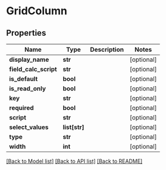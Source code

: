 # GridColumn

## Properties
Name | Type | Description | Notes
------------ | ------------- | ------------- | -------------
**display_name** | **str** |  | [optional] 
**field_calc_script** | **str** |  | [optional] 
**is_default** | **bool** |  | [optional] 
**is_read_only** | **bool** |  | [optional] 
**key** | **str** |  | [optional] 
**required** | **bool** |  | [optional] 
**script** | **str** |  | [optional] 
**select_values** | **list[str]** |  | [optional] 
**type** | **str** |  | [optional] 
**width** | **int** |  | [optional] 

[[Back to Model list]](README.md#documentation-for-models) [[Back to API list]](../README.md#documentation-for-api-endpoints) [[Back to README]](../README.md)


